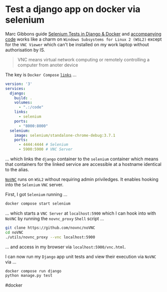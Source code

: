 # Test a django app on docker via selenium

Marc Gibbons guide [Selenium Tests in Django & Docker](https://marcgibbons.com/post/selenium-in-docker/) and [accompanying code](https://github.com/marcgibbons/django-selenium-docker) works like a charm on `Windows Subsystems for Linux 2 (WSL2)` except for the `VNC Viewer` which can't be installed on my work laptop without authorisation by IS.

> VNC means virtual network computing or remotely controlling a computer from anoter device

The key is `Docker Compose` [`links`](https://docs.docker.com/compose/compose-file/compose-file-v3/#links) ...

```yaml
version: '3'
services:
  django:
    build: .
    volumes:
      - ".:/code"
    links:
      - selenium
    ports:
      - "8000:8000"
  selenium:
    image: selenium/standalone-chrome-debug:3.7.1
    ports:
      - 4444:4444 # Selenium
      - 5900:5900 # VNC Server
```

... which links the `django` container to the `selenium` container which means that containers for the linked service are accessible at a hostname identical to the alias.

[`NoVNC`](https://github.com/novnc/noVNC) runs on `WSL2` without requiring admin priviledges.  It enables hooking into the `Selenium` `VNC` server.

First, I got `Selenium` running ...

```bash
docker compose start selenium
```

... which starts a `VNC Server` at `localhost:5900` which I can hook into with `NoVNC` by running the `novnc_proxy` `Shell` script ...

```bash
git clone https://github.com/novnc/noVNC
cd noVNC
./utils/novnc_proxy --vnc localhost:5900
```

... and access in my browser via `localhost:5900/vnc.html`.

I can now run my `Django` app unit tests and view their execution via `NoVNC` via ...

```bash
docker compose run django
python manage.py test
```

#docker